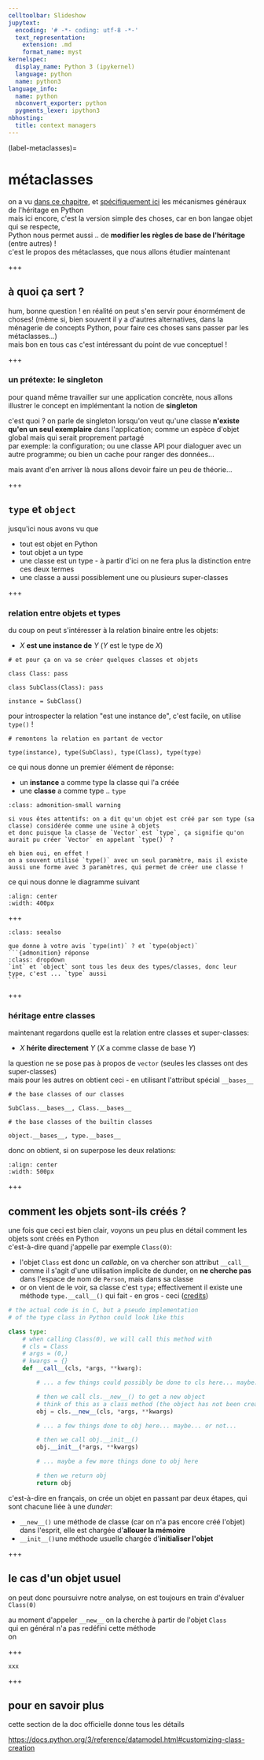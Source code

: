 ```yaml
---
celltoolbar: Slideshow
jupytext:
  encoding: '# -*- coding: utf-8 -*-'
  text_representation:
    extension: .md
    format_name: myst
kernelspec:
  display_name: Python 3 (ipykernel)
  language: python
  name: python3
language_info:
  name: python
  nbconvert_exporter: python
  pygments_lexer: ipython3
nbhosting:
  title: context managers
---
```


(label-metaclasses)=
# métaclasses

on a vu [dans ce chapitre](label-classes-intro), et [spécifiquement ici](label-classes-inheritance) les mécanismes généraux de l'héritage en Python  
mais ici encore, c'est la version simple des choses, car en bon langae objet qui se respecte,  
Python nous permet aussi .. de **modifier les règles de base de l'héritage** (entre autres) !  
c'est le propos des métaclasses, que nous allons étudier maintenant

+++

## à quoi ça sert ?

hum, bonne question ! en réalité on peut s'en servir pour énormément de choses! (même si, bien souvent il y a d'autres alternatives, dans la ménagerie de concepts Python, pour faire ces choses sans passer par les métaclasses...)  
mais bon en tous cas c'est intéressant du point de vue conceptuel !

+++

### un prétexte: le singleton

pour quand même travailler sur une application concrète, nous allons illustrer le concept en implémentant la notion de **singleton**  

c'est quoi ? on parle de singleton lorsqu'on veut qu'une classe **n'existe qu'en un seul exemplaire** dans l'application; comme un espèce d'objet global mais qui serait proprement partagé  
par exemple: la configuration; ou une classe API pour dialoguer avec un autre programme; ou bien un cache pour ranger des données...

mais avant d'en arriver là nous allons devoir faire un peu de théorie...

+++

## `type` et `object`

jusqu'ici nous avons vu que

- tout est objet en Python
- tout objet a un type
- une classe est un type - à partir d'ici on ne fera plus la distinction entre ces deux termes
- une classe a aussi possiblement une ou plusieurs super-classes

+++

### relation entre objets et types

du coup on peut s'intéresser à la relation binaire entre les objets:

- $X$ **est une instance de** $Y$ ($Y$ est le type de $X$)

```{code-cell} ipython3
# et pour ça on va se créer quelques classes et objets

class Class: pass

class SubClass(Class): pass

instance = SubClass()
```

pour introspecter la relation "est une instance de", c'est facile, on utilise `type()` !

```{code-cell} ipython3
# remontons la relation en partant de vector

type(instance), type(SubClass), type(Class), type(type)
```

ce qui nous donne un premier élément de réponse:

- un **instance** a comme type la classe qui l'a créée
- une **classe** a comme type .. `type`

````{admonition} on peut créer une classe avec type()
:class: admonition-small warning

si vous êtes attentifs: on a dit qu'un objet est créé par son type (sa classe) considérée comme une usine à objets  
et donc puisque la classe de `Vector` est `type`, ça signifie qu'on aurait pu créer `Vector` en appelant `type()` ?  

eh bien oui, en effet !  
on a souvent utilisé `type()` avec un seul paramètre, mais il existe aussi une forme avec 3 paramètres, qui permet de créer une classe !
````

ce qui nous donne le diagramme suivant
```{image} ../media/objects-types.svg
:align: center
:width: 400px
```

+++

````{admonition} Quiz
:class: seealso

que donne à votre avis `type(int)` ? et `type(object)`
```{admonition} réponse
:class: dropdown
`int` et `object` sont tous les deux des types/classes, donc leur type, c'est ... `type` aussi
```
````

+++

### héritage entre classes

maintenant regardons quelle est la relation entre classes et super-classes:

- $X$ **hérite directement** $Y$ ($X$ a comme classe de base $Y$)

la question ne se pose pas à propos de `vector` (seules les classes ont des super-classes)  
mais pour les autres on obtient ceci - en utilisant l'attribut spécial `__bases__`

```{code-cell} ipython3
# the base classes of our classes

SubClass.__bases__, Class.__bases__
```

```{code-cell} ipython3
# the base classes of the builtin classes

object.__bases__, type.__bases__
```

donc on obtient, si on superpose les deux relations:

```{image} ../media/objects-types-bases.svg
:align: center
:width: 500px
```

+++

## comment les objets sont-ils créés ?

une fois que ceci est bien clair, voyons un peu plus en détail comment les objets sont créés en Python  
c'est-à-dire quand j'appelle par exemple `Class(0)`: 

- l'objet `Class` est donc un *callable*, on va chercher son attribut `__call__`
- comme il s'agit d'une utilisation implicite de dunder, on **ne cherche pas** dans l'espace de nom de `Person`,
  mais dans sa classe
- or on vient de le voir, sa classe c'est `type`; effectivement il existe une méthode `type.__call__()` qui fait - en gros - ceci ([credits](https://stackoverflow.com/questions/6966772/using-the-call-method-of-a-metaclass-instead-of-new))

```python
# the actual code is in C, but a pseudo implementation
# of the type class in Python could look like this

class type:
    # when calling Class(0), we will call this method with
    # cls = Class
    # args = (0,)
    # kwargs = {}
    def __call__(cls, *args, **kwarg):

        # ... a few things could possibly be done to cls here... maybe... or maybe not...

        # then we call cls.__new__() to get a new object
        # think of this as a class method (the object has not been created yet...)
        obj = cls.__new__(cls, *args, **kwargs)

        # ... a few things done to obj here... maybe... or not...

        # then we call obj.__init__()
        obj.__init__(*args, **kwargs)

        # ... maybe a few more things done to obj here

        # then we return obj
        return obj
```

c'est-à-dire en français, on crée un objet en passant par deux étapes, qui sont chacune liée à une *dunder*:

- `__new__()` une méthode de classe (car on n'a pas encore créé l'objet)
  dans l'esprit, elle est chargée d'**allouer la mémoire**
- `__init__()`une méthode usuelle chargée d'**initialiser l'objet**

+++

## le cas d'un objet usuel

on peut donc poursuivre notre analyse, on est toujours en train d'évaluer `Class(0)`

au moment d'appeler `__new__` on la cherche à partir de l'objet `Class`  
qui en général n'a pas redéfini cette méthode  
on

+++

````{admonition} WIP
xxx 
````

+++

## pour en savoir plus

cette section de la doc officielle donne tous les détails

<https://docs.python.org/3/reference/datamodel.html#customizing-class-creation>
